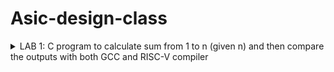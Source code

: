 # Asic-design-class

<details>
<summary>LAB 1: C program to calculate sum from 1 to n (given n) and then compare the outputs with both GCC and RISC-V compiler</summary>


This is the code to calculate the sum from 1 to n.

<p align="left">
  <img width="450" alt="1ton" src="https://github.com/user-attachments/assets/c03a8f66-e356-447a-815a-be940fdeec59">
</p>

Compiling the code using GCC ci=ompiler 

<p align="left">
  <img width="500" alt="1ton_output" src="https://github.com/user-attachments/assets/185e595c-b5f5-4ff7-ae70-0f5b68879d60">
</p>




</details>


